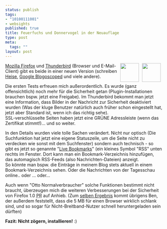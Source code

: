 ```yaml
--- 
status: publish
tags: 
- "10100111001"
- websights
published: true
title: Feuerfuchs und Donnervogel in der Neuauflage
type: post
meta: 
  tags: ""
layout: post
---
```

<p><img width="60" height="60" border="0" hspace="5" align="right" src="/wp-content/olduploads/logos/firefox-logo.png" alt=""  /><img width="60" height="60" border="0" hspace="5" align="right" src="/wp-content/olduploads/logos/thunderbird-logo.png" alt=""  /><a target="_BLANK" href="http://www.mozilla.org/products/firefox/" title="http://www.mozilla.org/products/firefox/" onmouseover="window.status='http://www.mozilla.org/products/firefox/';return true;" onmouseout="window.status='';return true;">Mozilla Firefox</a> und <a target="_BLANK" href="http://www.mozilla.org/products/thunderbird/" title="http://www.mozilla.org/products/thunderbird/" onmouseover="window.status='http://www.mozilla.org/products/thunderbird/';return true;" onmouseout="window.status='';return true;">Thunderbird</a> (Browser und E-Mail-Client) gibt es beide in einer neuen Version (schreiben <a target="_BLANK" href="http://www.heise.de/newsticker/meldung/51041" title="http://www.heise.de/newsticker/meldung/51041" onmouseover="window.status='http://www.heise.de/newsticker/meldung/51041';return true;" onmouseout="window.status='';return true;">Heise</a>, <a target="_BLANK" href="http://blog.outer-court.com/archive/2004_09_15_index.html#109528168525811030" title="http://blog.outer-court.com/archive/2004_09_15_index.html#109528168525811030" onmouseover="window.status='http://blog.outer-court.com/archive/2004_09_15_index.html#109528168525811030';return true;" onmouseout="window.status='';return true;">Google Blogoscoped</a> und viele andere).</p>

<p>Die ersten Tests erfreuen mich außerordentlich. Es wurde (ganz offensichtlich) noch mehr für die Sicherheit getan (Plugin-Installationen brauchen bspw. jetzt eine Freigabe). Im Thunderbird bekommt man jetzt eine Information, dass Bilder in der Nachricht zur Sicherheit deaktiviert wurden (Was der kluge Benutzer natürlich auch früher schon eingestellt hat, jetzt aber Standard ist, wenn ich das richtig sehe).<br />
SSL-verschlüsselte Seiten haben jetzt eine GRÜNE Adressleiste (wenn das Zertifikat stimmt!)... und so weiter.</p>

<p>In den Details wurden viele tolle Sachen verändert. Nicht nur optisch (Die Suchfunktion hat jetzt eine eigene Statuszeile, um die Seite nicht zu verdecken wie sonst mit dem Suchfenster) sondern auch technisch - so gibt es jetzt so genannte &quot;<a target="_BLANK" href="http://www.mozilla.org/products/firefox/live-bookmarks.html" title="http://www.mozilla.org/products/firefox/live-bookmarks.html" onmouseover="window.status='http://www.mozilla.org/products/firefox/live-bookmarks.html';return true;" onmouseout="window.status='';return true;">Live Bookmarks</a>&quot; (ein kleines Symbol &quot;RSS&quot; unten rechts im Fenster. Dort kann man ein Bookmark-Verzeichnis hinzufügen, das automagisch RSS-Feeds (also Nachrichten-Dateien) anzeigt.<br />
So könnte man bspw. die Einträge in meinem Blog stets aktuell in einem Bookmark-Verzeichnis sehen. Oder die Nachrichten von der Tagesschau online.. oder ... oder...</p>

<p>Auch wenn &quot;Otto Normalverbraucher&quot; solche Funktionen bestimmt nicht braucht, überzeugen mich die weiteren Verbesserungen bei der Sicherheit von Firefox 1.0 <acronym title="Preview Release">PR</acronym> auf Anhieb. (Zum <a target="_BLANK" href="http://www.ben-chi.home.globalserve.de/wordpress/index.php?p=9" title="http://www.ben-chi.home.globalserve.de/wordpress/index.php?p=9" onmouseover="window.status='http://www.ben-chi.home.globalserve.de/wordpress/index.php?p=9';return true;" onmouseout="window.status='';return true;">selben Ergebnis</a> kommt übrigens Ben, der außerdem feststellt, dass die 5 MB für einen Browser wirklich schlank sind, und so sogar für Nicht-Breitband-Nutzer schnell heruntergeladen sein dürften)</p>

<p><b>Fazit: Nicht zögern, installieren!</b> :)</p>


<!--adsense-->

